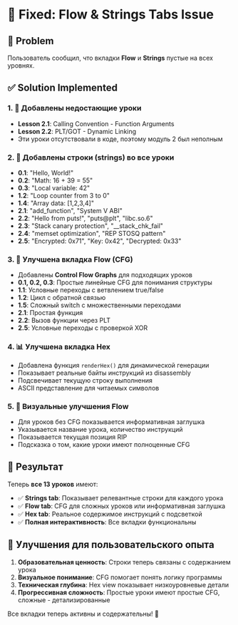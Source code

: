 # 🔧 Fixed: Flow & Strings Tabs Issue

## 🚨 Problem
Пользователь сообщил, что вкладки **Flow** и **Strings** пустые на всех уровнях.

## ✅ Solution Implemented

### 1. 🧩 Добавлены недостающие уроки
- **Lesson 2.1**: Calling Convention - Function Arguments
- **Lesson 2.2**: PLT/GOT - Dynamic Linking
- Эти уроки отсутствовали в коде, поэтому модуль 2 был неполным

### 2. 📝 Добавлены строки (strings) во все уроки
- **0.1**: "Hello, World!"
- **0.2**: "Math: 16 + 39 = 55"  
- **0.3**: "Local variable: 42"
- **1.2**: "Loop counter from 3 to 0"
- **1.4**: "Array data: [1,2,3,4]"
- **2.1**: "add_function", "System V ABI"
- **2.2**: "Hello from puts!", "puts@plt", "libc.so.6"
- **2.3**: "Stack canary protection", "__stack_chk_fail"
- **2.4**: "memset optimization", "REP STOSQ pattern"
- **2.5**: "Encrypted: 0x71", "Key: 0x42", "Decrypted: 0x33"

### 3. 🔀 Улучшена вкладка Flow (CFG)
- Добавлены **Control Flow Graphs** для подходящих уроков
- **0.1, 0.2, 0.3**: Простые линейные CFG для понимания структуры
- **1.1**: Условные переходы с ветвлением true/false
- **1.2**: Цикл с обратной связью 
- **1.5**: Сложный switch с множественными переходами
- **2.1**: Простая функция
- **2.2**: Вызов функции через PLT
- **2.5**: Условные переходы с проверкой XOR

### 4. 📊 Улучшена вкладка Hex
- Добавлена функция `renderHex()` для динамической генерации
- Показывает реальные байты инструкций из disassembly
- Подсвечивает текущую строку выполнения
- ASCII представление для читаемых символов

### 5. 🎨 Визуальные улучшения Flow
- Для уроков без CFG показывается информативная заглушка
- Указывается название урока, количество инструкций
- Показывается текущая позиция RIP
- Подсказка о том, какие уроки имеют полноценные CFG

## 🎯 Результат

Теперь **все 13 уроков** имеют:
- ✅ **Strings tab**: Показывает релевантные строки для каждого урока
- ✅ **Flow tab**: CFG для сложных уроков или информативная заглушка
- ✅ **Hex tab**: Реальное содержимое инструкций с подсветкой
- ✅ **Полная интерактивность**: Все вкладки функциональны

## 🚀 Улучшения для пользовательского опыта

1. **Образовательная ценность**: Строки теперь связаны с содержанием урока
2. **Визуальное понимание**: CFG помогает понять логику программы
3. **Техническая глубина**: Hex view показывает низкоуровневые детали
4. **Прогрессивная сложность**: Простые уроки имеют простые CFG, сложные - детализированные

Все вкладки теперь активны и содержательны! 🎉